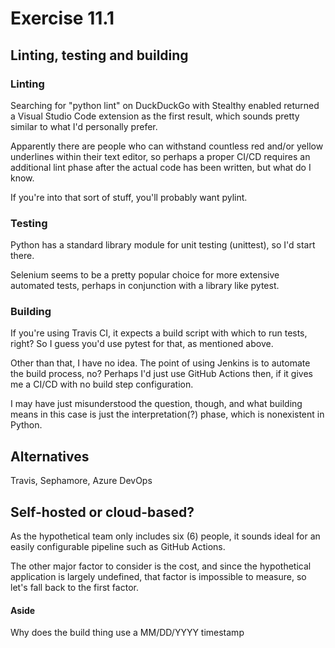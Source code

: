 # Exercise 11.1

## Linting, testing and building

### Linting

Searching for "python lint" on DuckDuckGo with Stealthy enabled returned a Visual Studio Code extension as the first result, which sounds pretty similar to what I'd personally prefer.

Apparently there are people who can withstand countless red and/or yellow underlines within their text editor, so perhaps a proper CI/CD requires an additional lint phase after the actual code has been written, but what do I know.

If you're into that sort of stuff, you'll probably want pylint.

### Testing

Python has a standard library module for unit testing (unittest), so I'd start there.

Selenium seems to be a pretty popular choice for more extensive automated tests, perhaps in conjunction with a library like pytest.

### Building

If you're using Travis CI, it expects a build script with which to run tests, right? So I guess you'd use pytest for that, as mentioned above.

Other than that, I have no idea. The point of using Jenkins is to automate the build process, no? Perhaps I'd just use GitHub Actions then, if it gives me a CI/CD with no build step configuration.

I may have just misunderstood the question, though, and what building means in this case is just the interpretation(?) phase, which is nonexistent in Python.

## Alternatives

Travis, Sephamore, Azure DevOps

## Self-hosted or cloud-based?

As the hypothetical team only includes six (6) people, it sounds ideal for an easily configurable pipeline such as GitHub Actions.

The other major factor to consider is the cost, and since the hypothetical application is largely undefined, that factor is impossible to measure, so let's fall back to the first factor.

#### Aside

Why does the build thing use a MM/DD/YYYY timestamp
